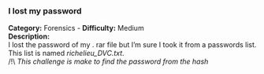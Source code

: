 ### I lost my password
**Category:** Forensics - **Difficulty:** Medium    
**Description:**  
I lost the password of my . rar file but I’m sure I took it from a passwords list. This list is named *richelieu_DVC.txt*.  
/!\ *This challenge is make to find the password from the hash*